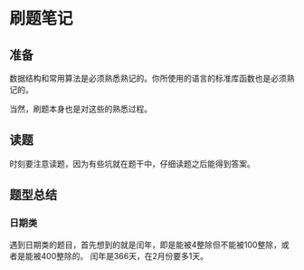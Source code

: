 
# 刷题笔记

## 准备

数据结构和常用算法是必须熟悉熟记的。你所使用的语言的标准库函数也是必须熟记的。

当然，刷题本身也是对这些的熟悉过程。

## 读题

时刻要注意读题，因为有些坑就在题干中，仔细读题之后能得到答案。

## 题型总结

### 日期类
遇到日期类的题目，首先想到的就是闰年，即是能被4整除但不能被100整除，或者是能被400整除的。
闰年是366天，在2月份要多1天。